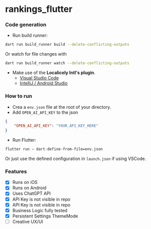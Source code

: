 # rankings_flutter

### Code generation

- Run build runner:
```sh
dart run build_runner build --delete-conflicting-outputs
```

Or watch for file changes with

```sh
dart run build_runner watch --delete-conflicting-outputs
```

- Make use of the **Localicely Intl's plugin**.
  - [Visual Studio Code](https://marketplace.visualstudio.com/items?itemName=localizely.flutter-intl)
  - [IntelliJ / Android Studio](https://plugins.jetbrains.com/plugin/13666-flutter-intl)

### How to run

- Crea a `env.json` file at the root of your directory.
- Add `OPEN_AI_API_KEY` to the json
```json
{
	"OPEN_AI_API_KEY": "YOUR_API_KEY_HERE"
}
```

- Run Flutter:

```sh
flutter run — dart-define-from-file=env.json
```

Or just use the defined configuration in `launch.json` if using VSCode.

### Features

- [x] Runs on iOS
- [x] Runs on Android
- [x] Uses ChatGPT API
- [x] API Key is not visible in repo
- [x] API Key is not visible in repo
- [x] Business Logic fully tested
- [x] Persistent Settings ThemeMode
- [ ] Creative UX/UI
